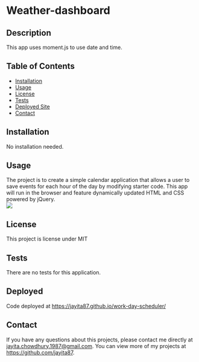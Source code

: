 # Weather-dashboard
## Description


This app uses moment.js to use date and time.

## Table of Contents
* [Installation](#installation)
* [Usage](#usage)
* [License](#license)
* [Tests](#tests)
* [Deployed Site](#deployed)
* [Contact](#contact)


## Installation 
No installation needed. 

## Usage 
The project is to create a simple calendar application that allows a user to save events for each hour of the day by modifying starter code. This app will run in the browser and feature dynamically updated HTML and CSS powered by jQuery.<br>
<img src="./Develop/WorkDaySchedulerScreenShot_v2.jpeg">

## License 
This project is license under MIT

## Tests
There are no tests for this application.

## Deployed
Code deployed at https://jayita87.github.io/work-day-scheduler/

## Contact
If you have any questions about this projects, please contact me directly at jayita.chowdhury.1987@gmail.com. You can view more of my projects at https://github.com/jayita87.
